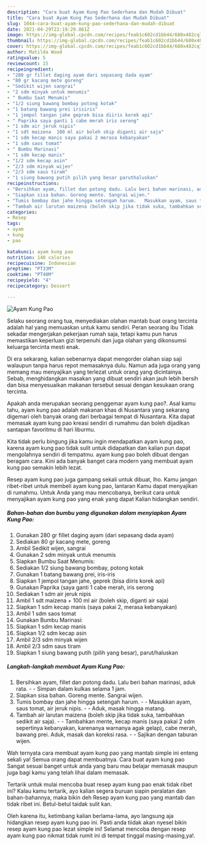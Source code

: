```yaml
---
description: "Cara buat Ayam Kung Pao Sederhana dan Mudah Dibuat"
title: "Cara buat Ayam Kung Pao Sederhana dan Mudah Dibuat"
slug: 1044-cara-buat-ayam-kung-pao-sederhana-dan-mudah-dibuat
date: 2021-04-29T22:19:29.861Z
image: https://img-global.cpcdn.com/recipes/feab1c602cd1bb44/680x482cq70/ayam-kung-pao-foto-resep-utama.jpg
thumbnail: https://img-global.cpcdn.com/recipes/feab1c602cd1bb44/680x482cq70/ayam-kung-pao-foto-resep-utama.jpg
cover: https://img-global.cpcdn.com/recipes/feab1c602cd1bb44/680x482cq70/ayam-kung-pao-foto-resep-utama.jpg
author: Matilda Wood
ratingvalue: 5
reviewcount: 15
recipeingredient:
- "280 gr fillet daging ayam dari sepasang dada ayam"
- "80 gr kacang mete goreng"
- "Sedikit wijen sangrai"
- "2 sdm minyak untuk menumis"
- " Bumbu Saat Menumis"
- "1/2 siung bawang bombay potong kotak"
- "1 batang bawang prei irisiris"
- "1 jempol tangan jahe geprek bisa diiris korek api"
- " Paprika saya ganti 1 cabe merah iris serong"
- "1 sdm air jeruk nipis"
- "1 sdt maizena  100 ml air boleh skip diganti air saja"
- "1 sdm kecap manis saya pakai 2 merasa kebanyakan"
- "1 sdm saos tomat"
- " Bumbu Marinasi"
- "1 sdm kecap manis"
- "1/2 sdm kecap asin"
- "2/3 sdm minyak wijen"
- "2/3 sdm saus tiram"
- "1 siung bawang putih pilih yang besar paruthaluskan"
recipeinstructions:
- "Bersihkan ayam, fillet dan potong dadu. Lalu beri bahan marinasi, aduk rata.   Simpan dalam kulkas selama 1 jam."
- "Siapkan sisa bahan. Goreng mente. Sangrai wijen."
- "Tumis bombay dan jahe hingga setengah harum.   Masukkan ayam, saus tomat, air jeruk nipis.  Aduk, masak hingga matang."
- "Tambah air larutan maizena (boleh skip jika tidak suka, tambahkan sedikit air saja).  Tambahkan mente, kecap manis (saya pakai 2 sdm sepertinya kebanyakan, karenanya warnanya agak gelap), cabe merah, bawang prei. Aduk, masak dan koreksi rasa.   Sajikan dengan taburan wijen."
categories:
- Resep
tags:
- ayam
- kung
- pao

katakunci: ayam kung pao 
nutrition: 140 calories
recipecuisine: Indonesian
preptime: "PT33M"
cooktime: "PT40M"
recipeyield: "4"
recipecategory: Dessert

---
```



![Ayam Kung Pao](https://img-global.cpcdn.com/recipes/feab1c602cd1bb44/680x482cq70/ayam-kung-pao-foto-resep-utama.jpg)

Selaku seorang orang tua, menyediakan olahan mantab buat orang tercinta adalah hal yang memuaskan untuk kamu sendiri. Peran seorang ibu Tidak sekadar mengerjakan pekerjaan rumah saja, tetapi kamu pun harus memastikan keperluan gizi terpenuhi dan juga olahan yang dikonsumsi keluarga tercinta mesti enak.

Di era  sekarang, kalian sebenarnya dapat mengorder olahan siap saji walaupun tanpa harus repot memasaknya dulu. Namun ada juga orang yang memang mau menyajikan yang terlezat untuk orang yang dicintainya. Sebab, menghidangkan masakan yang dibuat sendiri akan jauh lebih bersih dan bisa menyesuaikan makanan tersebut sesuai dengan kesukaan orang tercinta. 



Apakah anda merupakan seorang penggemar ayam kung pao?. Asal kamu tahu, ayam kung pao adalah makanan khas di Nusantara yang sekarang digemari oleh banyak orang dari berbagai tempat di Nusantara. Kita dapat memasak ayam kung pao kreasi sendiri di rumahmu dan boleh dijadikan santapan favoritmu di hari liburmu.

Kita tidak perlu bingung jika kamu ingin mendapatkan ayam kung pao, karena ayam kung pao tidak sulit untuk didapatkan dan kalian pun dapat mengolahnya sendiri di tempatmu. ayam kung pao boleh dibuat dengan beragam cara. Kini ada banyak banget cara modern yang membuat ayam kung pao semakin lebih lezat.

Resep ayam kung pao juga gampang sekali untuk dibuat, lho. Kamu jangan ribet-ribet untuk membeli ayam kung pao, lantaran Kamu dapat menyajikan di rumahmu. Untuk Anda yang mau mencobanya, berikut cara untuk menyajikan ayam kung pao yang enak yang dapat Kalian hidangkan sendiri.

<!--inarticleads1-->

##### Bahan-bahan dan bumbu yang digunakan dalam menyiapkan Ayam Kung Pao:

1. Gunakan 280 gr fillet daging ayam (dari sepasang dada ayam)
1. Sediakan 80 gr kacang mete, goreng
1. Ambil Sedikit wijen, sangrai
1. Gunakan 2 sdm minyak untuk menumis
1. Siapkan  Bumbu Saat Menumis:
1. Sediakan 1/2 siung bawang bombay, potong kotak
1. Gunakan 1 batang bawang prei, iris-iris
1. Siapkan 1 jempol tangan jahe, geprek (bisa diiris korek api)
1. Gunakan  Paprika (saya ganti 1 cabe merah, iris serong
1. Sediakan 1 sdm air jeruk nipis
1. Ambil 1 sdt maizena + 100 ml air (boleh skip, diganti air saja)
1. Siapkan 1 sdm kecap manis (saya pakai 2, merasa kebanyakan)
1. Ambil 1 sdm saos tomat
1. Gunakan  Bumbu Marinasi:
1. Siapkan 1 sdm kecap manis
1. Siapkan 1/2 sdm kecap asin
1. Ambil 2/3 sdm minyak wijen
1. Ambil 2/3 sdm saus tiram
1. Siapkan 1 siung bawang putih (pilih yang besar), parut/haluskan




<!--inarticleads2-->

##### Langkah-langkah membuat Ayam Kung Pao:

1. Bersihkan ayam, fillet dan potong dadu. Lalu beri bahan marinasi, aduk rata.  -  - Simpan dalam kulkas selama 1 jam.
1. Siapkan sisa bahan. Goreng mente. Sangrai wijen.
1. Tumis bombay dan jahe hingga setengah harum.  -  - Masukkan ayam, saus tomat, air jeruk nipis. -  - Aduk, masak hingga matang.
1. Tambah air larutan maizena (boleh skip jika tidak suka, tambahkan sedikit air saja). -  - Tambahkan mente, kecap manis (saya pakai 2 sdm sepertinya kebanyakan, karenanya warnanya agak gelap), cabe merah, bawang prei. Aduk, masak dan koreksi rasa.  -  - Sajikan dengan taburan wijen.




Wah ternyata cara membuat ayam kung pao yang mantab simple ini enteng sekali ya! Semua orang dapat membuatnya. Cara buat ayam kung pao Sangat sesuai banget untuk anda yang baru mau belajar memasak maupun juga bagi kamu yang telah lihai dalam memasak.

Tertarik untuk mulai mencoba buat resep ayam kung pao enak tidak ribet ini? Kalau kamu tertarik, ayo kalian segera buruan siapin peralatan dan bahan-bahannya, maka bikin deh Resep ayam kung pao yang mantab dan tidak ribet ini. Betul-betul taidak sulit kan. 

Oleh karena itu, ketimbang kalian berlama-lama, ayo langsung aja hidangkan resep ayam kung pao ini. Pasti anda tiidak akan nyesel bikin resep ayam kung pao lezat simple ini! Selamat mencoba dengan resep ayam kung pao nikmat tidak rumit ini di tempat tinggal masing-masing,ya!.

